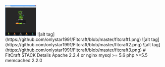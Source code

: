 <img src="https://github.com/onlystar1991/Fitcraft/blob/master/fitcraft1.png" alt="alt text" width="100" height="100">
![alt tag](https://github.com/onlystar1991/Fitcraft/blob/master/fitcraft1.png)
![alt tag](https://github.com/onlystar1991/Fitcraft/blob/master/fitcraft2.png)
![alt tag](https://github.com/onlystar1991/Fitcraft/blob/master/fitcraft3.png)
# FitCraft
STACK Details
Apache 2.2.4 or nginx 
mysql >= 5.6
php >=5.5
memcached 2.2.0
